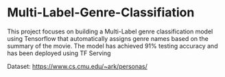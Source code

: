 # Multi-Label-Genre-Classifiation

This project focuses on building a Multi-Label genre classification model using Tensorflow that automatically assigns genre names based on the summary of the movie.
The model has achieved 91% testing accuracy and has been deployed using TF Serving

Dataset: https://www.cs.cmu.edu/~ark/personas/
